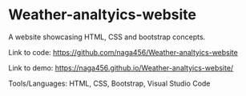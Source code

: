 # Weather-analtyics-website
A website showcasing HTML, CSS and bootstrap concepts.

Link to code: https://github.com/naga456/Weather-analtyics-website

Link to demo: https://naga456.github.io/Weather-analtyics-website/

Tools/Languages:
HTML, CSS, Bootstrap, Visual Studio Code


